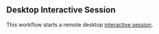 ## Desktop Interactive Session
This workflow starts a remote desktop [interactive session](https://github.com/parallelworks/interactive_session/blob/main/README.md).